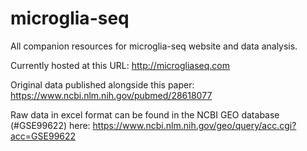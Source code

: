 # microglia-seq
All companion resources for microglia-seq website and data analysis. 

Currently hosted at this URL:  http://microgliaseq.com

Original data published alongside this paper: https://www.ncbi.nlm.nih.gov/pubmed/28618077

Raw data in excel format can be found in the NCBI GEO database (#GSE99622) here: https://www.ncbi.nlm.nih.gov/geo/query/acc.cgi?acc=GSE99622
